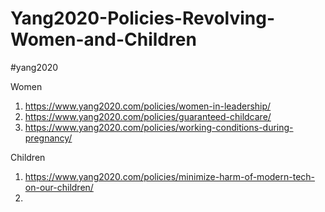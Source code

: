 # Yang2020-Policies-Revolving-Women-and-Children
#yang2020



Women
1. https://www.yang2020.com/policies/women-in-leadership/
2. https://www.yang2020.com/policies/guaranteed-childcare/
3. https://www.yang2020.com/policies/working-conditions-during-pregnancy/

Children
1. https://www.yang2020.com/policies/minimize-harm-of-modern-tech-on-our-children/
2. 
